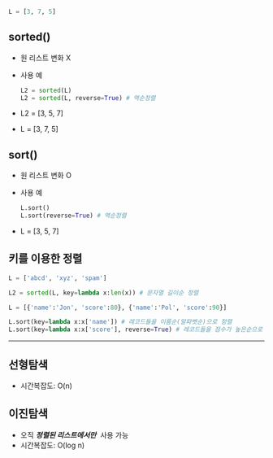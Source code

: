 ```python
L = [3, 7, 5]
```

## sorted()

- 원 리스트 변화 X
- 사용 예

  ```python
  L2 = sorted(L)
  L2 = sorted(L, reverse=True) # 역순정렬
  ```

- L2 = [3, 5, 7]
- L = [3, 7, 5]

## sort()

- 원 리스트 변화 O
- 사용 예

  ```python
  L.sort()
  L.sort(reverse=True) # 역순정렬
  ```

- L = [3, 5, 7]

## 키를 이용한 정렬

```python
L = ['abcd', 'xyz', 'spam']

L2 = sorted(L, key=lambda x:len(x)) # 문자열 길이순 정렬
```

```python
L = [{'name':'Jon', 'score':80}, {'name':'Pol', 'score':90}]

L.sort(key=lambda x:x['name']) # 레코드들을 이름순(알파벳순)으로 정렬
L.sort(key=lambda x:x['score'], reverse=True) # 레코드들을 점수가 높은순으로 정렬
```

<hr>

## 선형탐색

- 시간복잡도: O(n)

## 이진탐색

- 오직 _**정렬된 리스트에서만**_ &nbsp;사용 가능
- 시간복잡도: O(log n)
